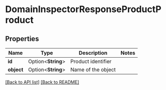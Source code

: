 # DomainInspectorResponseProductProduct

## Properties

Name | Type | Description | Notes
------------ | ------------- | ------------- | -------------
**id** | Option<**String**> | Product identifier | 
**object** | Option<**String**> | Name of the object | 

[[Back to API list]](../README.md#documentation-for-api-endpoints) [[Back to README]](../README.md)


